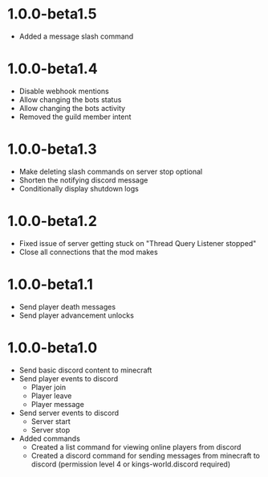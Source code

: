 # 1.0.0-beta1.5

- Added a message slash command

# 1.0.0-beta1.4

- Disable webhook mentions
- Allow changing the bots status
- Allow changing the bots activity
- Removed the guild member intent

# 1.0.0-beta1.3

- Make deleting slash commands on server stop optional
- Shorten the notifying discord message
- Conditionally display shutdown logs

# 1.0.0-beta1.2

- Fixed issue of server getting stuck on "Thread Query Listener stopped"
- Close all connections that the mod makes

# 1.0.0-beta1.1

- Send player death messages
- Send player advancement unlocks

# 1.0.0-beta1.0

- Send basic discord content to minecraft
- Send player events to discord
  - Player join
  - Player leave
  - Player message
- Send server events to discord
  - Server start
  - Server stop
- Added commands
  - Created a list command for viewing online players from discord
  - Created a discord command for sending messages from minecraft to discord (permission level 4 or kings-world.discord required)
